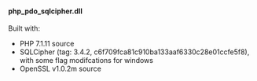 #### php_pdo_sqlcipher.dll

Built with:

- PHP 7.1.11 source 
- SQLCipher (tag: 3.4.2, c6f709fca81c910ba133aaf6330c28e01ccfe5f8), with some flag modifcations for windows
- OpenSSL v1.0.2m source

